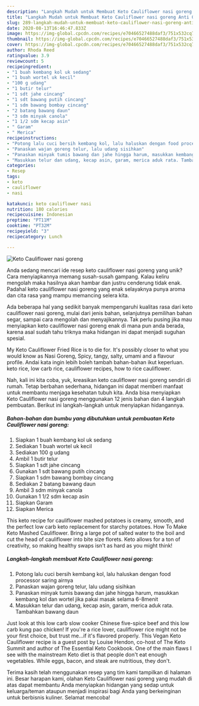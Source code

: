 ```yaml
---
description: "Langkah Mudah untuk Membuat Keto Cauliflower nasi goreng Anti Gagal"
title: "Langkah Mudah untuk Membuat Keto Cauliflower nasi goreng Anti Gagal"
slug: 289-langkah-mudah-untuk-membuat-keto-cauliflower-nasi-goreng-anti-gagal
date: 2020-08-13T16:46:47.833Z
image: https://img-global.cpcdn.com/recipes/e70466527488daf3/751x532cq70/keto-cauliflower-nasi-goreng-foto-resep-utama.jpg
thumbnail: https://img-global.cpcdn.com/recipes/e70466527488daf3/751x532cq70/keto-cauliflower-nasi-goreng-foto-resep-utama.jpg
cover: https://img-global.cpcdn.com/recipes/e70466527488daf3/751x532cq70/keto-cauliflower-nasi-goreng-foto-resep-utama.jpg
author: Rhoda Reed
ratingvalue: 3.9
reviewcount: 5
recipeingredient:
- "1 buah kembang kol uk sedang"
- "1 buah wortel uk kecil"
- "100 g udang"
- "1 butir telur"
- "1 sdt jahe cincang"
- "1 sdt bawang putih cincang"
- "1 sdm bawang bombay cincang"
- "2 batang bawang daun"
- "3 sdm minyak canola"
- "1 1/2 sdm kecap asin"
- " Garam"
- " Merica"
recipeinstructions:
- "Potong lalu cuci bersih kembang kol, lalu haluskan dengan food processor saring airnya"
- "Panaskan wajan goreng telur, lalu udang sisihkan"
- "Panaskan minyak tumis bawang dan jahe hingga harum, masukkan kembang kol dan wortel jika pakai masak selama 6-8menit"
- "Masukkan telur dan udang, kecap asin, garam, merica aduk rata. Tambahkan bawang daun"
categories:
- Resep
tags:
- keto
- cauliflower
- nasi

katakunci: keto cauliflower nasi 
nutrition: 180 calories
recipecuisine: Indonesian
preptime: "PT11M"
cooktime: "PT32M"
recipeyield: "3"
recipecategory: Lunch

---
```



![Keto Cauliflower nasi goreng](https://img-global.cpcdn.com/recipes/e70466527488daf3/751x532cq70/keto-cauliflower-nasi-goreng-foto-resep-utama.jpg)

Anda sedang mencari ide resep keto cauliflower nasi goreng yang unik? Cara menyiapkannya memang susah-susah gampang. Kalau keliru mengolah maka hasilnya akan hambar dan justru cenderung tidak enak. Padahal keto cauliflower nasi goreng yang enak selayaknya punya aroma dan cita rasa yang mampu memancing selera kita.

Ada beberapa hal yang sedikit banyak mempengaruhi kualitas rasa dari keto cauliflower nasi goreng, mulai dari jenis bahan, selanjutnya pemilihan bahan segar, sampai cara mengolah dan menyajikannya. Tak perlu pusing jika mau menyiapkan keto cauliflower nasi goreng enak di mana pun anda berada, karena asal sudah tahu triknya maka hidangan ini dapat menjadi suguhan spesial.

My Keto Cauliflower Fried Rice is to die for. It&#39;s possibly closer to what you would know as Nasi Goreng, Spicy, tangy, salty, umami and a flavour profile. Andai kata ingin lebih boleh tambah bahan-bahan ikut keperluan. keto rice, low carb rice, cauliflower recipes, how to rice cauliflower.


Nah, kali ini kita coba, yuk, kreasikan keto cauliflower nasi goreng sendiri di rumah. Tetap berbahan sederhana, hidangan ini dapat memberi manfaat untuk membantu menjaga kesehatan tubuh kita. Anda bisa menyiapkan Keto Cauliflower nasi goreng menggunakan 12 jenis bahan dan 4 langkah pembuatan. Berikut ini langkah-langkah untuk menyiapkan hidangannya.

<!--inarticleads1-->

##### Bahan-bahan dan bumbu yang dibutuhkan untuk pembuatan Keto Cauliflower nasi goreng:

1. Siapkan 1 buah kembang kol uk sedang
1. Sediakan 1 buah wortel uk kecil
1. Sediakan 100 g udang
1. Ambil 1 butir telur
1. Siapkan 1 sdt jahe cincang
1. Gunakan 1 sdt bawang putih cincang
1. Siapkan 1 sdm bawang bombay cincang
1. Sediakan 2 batang bawang daun
1. Ambil 3 sdm minyak canola
1. Gunakan 1 1/2 sdm kecap asin
1. Siapkan  Garam
1. Siapkan  Merica


This keto recipe for cauliflower mashed potatoes is creamy, smooth, and the perfect low carb keto replacement for starchy potatoes. How To Make Keto Mashed Cauliflower. Bring a large pot of salted water to the boil and cut the head of cauliflower into bite size florets. Keto allows for a ton of creativity, so making healthy swaps isn&#39;t as hard as you might think! 

<!--inarticleads2-->

##### Langkah-langkah membuat Keto Cauliflower nasi goreng:

1. Potong lalu cuci bersih kembang kol, lalu haluskan dengan food processor saring airnya
1. Panaskan wajan goreng telur, lalu udang sisihkan
1. Panaskan minyak tumis bawang dan jahe hingga harum, masukkan kembang kol dan wortel jika pakai masak selama 6-8menit
1. Masukkan telur dan udang, kecap asin, garam, merica aduk rata. Tambahkan bawang daun


Just look at this low carb slow cooker Chinese five-spice beef and this low carb kung pao chicken! If you&#39;re a rice lover, cauliflower rice might not be your first choice, but trust me…if it&#39;s flavored properly. This Vegan Keto Cauliflower recipe is a guest post by Louise Hendon, co-host of The Keto Summit and author of The Essential Keto Cookbook. One of the main flaws I see with the mainstream Keto diet is that people don&#39;t eat enough vegetables. While eggs, bacon, and steak are nutritious, they don&#39;t. 

Terima kasih telah menggunakan resep yang tim kami tampilkan di halaman ini. Besar harapan kami, olahan Keto Cauliflower nasi goreng yang mudah di atas dapat membantu Anda menyiapkan hidangan yang sedap untuk keluarga/teman ataupun menjadi inspirasi bagi Anda yang berkeinginan untuk berbisnis kuliner. Selamat mencoba!

